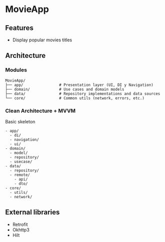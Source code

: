 # MovieApp

## Features
- Display popular movies titles


## Architecture

### Modules
```
MovieApp/
├── app/                # Presentation layer (UI, DI y Navigation)
├── domain/             # Use cases and domain models
├── data/               # Repository implementations and data sources
└── core/               # Common utils (network, errors, etc.)
```

### Clean Architecture + MVVM
Basic skeleton
```
- app/
  - di/
  - navigation/
  - ui/
- domain/
  - model/
  - repository/
  - usecase/
- data/
  - repository/
  - remote/
    - api/
    - dto/
- core/
  - utils/
  - network/
```

## External libraries
- Retrofit
- Okhttp3
- Hilt
